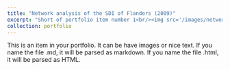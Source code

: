 ```yaml
---
title: "Network analysis of the SDI of Flanders (2009)"
excerpt: "Short of portfolio item number 1<br/><img src='/images/network.png'>"
collection: portfolio
---
```


This is an item in your portfolio. It can be have images or nice text. If you name the file .md, it will be parsed as markdown. If you name the file .html, it will be parsed as HTML. 
